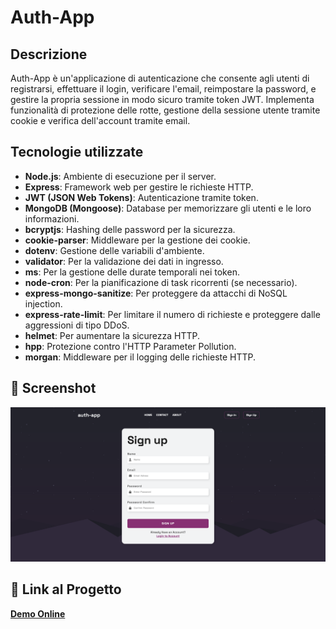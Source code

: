 # Auth-App

## Descrizione

Auth-App è un'applicazione di autenticazione che consente agli utenti di registrarsi, effettuare il login, verificare l'email, reimpostare la password, e gestire la propria sessione in modo sicuro tramite token JWT. Implementa funzionalità di protezione delle rotte, gestione della sessione utente tramite cookie e verifica dell'account tramite email.

## Tecnologie utilizzate

- **Node.js**: Ambiente di esecuzione per il server.
- **Express**: Framework web per gestire le richieste HTTP.
- **JWT (JSON Web Tokens)**: Autenticazione tramite token.
- **MongoDB (Mongoose)**: Database per memorizzare gli utenti e le loro informazioni.
- **bcryptjs**: Hashing delle password per la sicurezza.
- **cookie-parser**: Middleware per la gestione dei cookie.
- **dotenv**: Gestione delle variabili d'ambiente.
- **validator**: Per la validazione dei dati in ingresso.
- **ms**: Per la gestione delle durate temporali nei token.
- **node-cron**: Per la pianificazione di task ricorrenti (se necessario).
- **express-mongo-sanitize**: Per proteggere da attacchi di NoSQL injection.
- **express-rate-limit**: Per limitare il numero di richieste e proteggere dalle aggressioni di tipo DDoS.
- **helmet**: Per aumentare la sicurezza HTTP.
- **hpp**: Protezione contro l'HTTP Parameter Pollution.
- **morgan**: Middleware per il logging delle richieste HTTP.

## 📸 Screenshot

![Screenshot](./public/images/auth-app.png)

## 🔗 Link al Progetto

[**Demo Online**](https://thomas-mach.github.io/auth-app-frontend/)
